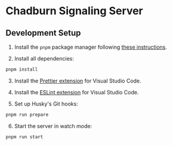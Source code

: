 # Chadburn Signaling Server

## Development Setup

1. Install the `pnpm` package manager following [these instructions](https://pnpm.io/installation).

2. Install all dependencies:

```bash
pnpm install
```

3. Install the [Prettier extension](https://marketplace.visualstudio.com/items?itemName=esbenp.prettier-vscode) for Visual Studio Code.

4. Install the [ESLint extension](https://marketplace.visualstudio.com/items?itemName=dbaeumer.vscode-eslint) for Visual Studio Code.

5. Set up Husky's Git hooks:

```bash
pnpm run prepare
```

6. Start the server in watch mode:

```bash
pnpm run start
```
